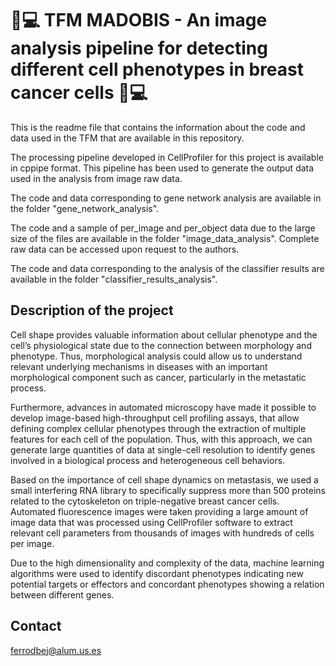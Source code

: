 # 🔬💻 TFM MADOBIS - An image analysis pipeline for detecting different cell phenotypes in breast cancer cells 🔬💻
This is the readme file that contains the information about the code and data used in the TFM that are available in this repository.

The processing pipeline developed in CellProfiler for this project is available in cppipe format. This pipeline has been used to generate the output data used in the analysis from image raw data.

The code and data corresponding to gene network analysis are available in the folder "gene_network_analysis".

The code and a sample of per_image and per_object data due to the large size of the files are available in the folder "image_data_analysis". Complete raw data can be accessed upon request to the authors.

The code and data corresponding to the analysis of the classifier results are available in the folder "classifier_results_analysis".

## Description of the project

Cell shape provides valuable information about cellular phenotype and the cell’s physiological state due to the connection between morphology and phenotype. Thus, morphological analysis could allow us to understand relevant underlying mechanisms in diseases with an important morphological component such as cancer, particularly in the metastatic process.

Furthermore, advances in automated microscopy have made it possible to develop image-based high-throughput cell profiling assays, that allow defining complex cellular phenotypes through the extraction of multiple features for each cell of the population. Thus, with this approach, we can generate large quantities of data at single-cell resolution to identify genes involved in a biological process and heterogeneous cell behaviors.

Based on the importance of cell shape dynamics on metastasis, we used a small interfering RNA library to specifically suppress more than 500 proteins related to the cytoskeleton on triple-negative breast cancer cells. Automated fluorescence images were taken providing a large amount of image data that was processed using CellProfiler software to extract relevant cell parameters from thousands of images with hundreds of cells per image.

Due to the high dimensionality and complexity of the data, machine learning algorithms were used to identify discordant phenotypes indicating new potential targets or effectors and concordant phenotypes showing a relation between different genes.                                                                                                                                  
## Contact

ferrodbej@alum.us.es
